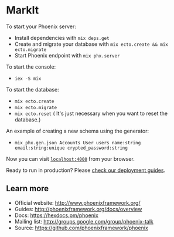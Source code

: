 # MarkIt

To start your Phoenix server:

  * Install dependencies with `mix deps.get`
  * Create and migrate your database with `mix ecto.create && mix ecto.migrate`
  * Start Phoenix endpoint with `mix phx.server`

To start the console:
  * `iex -S mix`

To start the database:
  * `mix ecto.create`
  * `mix ecto.migrate`
  * `mix ecto.reset` ( It's just necessary when you want to reset the database.)

An example of creating a new schema using the generator:
  * `mix phx.gen.json Accounts User users name:string email:string:unique crypted_password:string`

Now you can visit [`localhost:4000`](http://localhost:4000) from your browser.

Ready to run in production? Please [check our deployment guides](http://www.phoenixframework.org/docs/deployment).

## Learn more

  * Official website: http://www.phoenixframework.org/
  * Guides: http://phoenixframework.org/docs/overview
  * Docs: https://hexdocs.pm/phoenix
  * Mailing list: http://groups.google.com/group/phoenix-talk
  * Source: https://github.com/phoenixframework/phoenix
